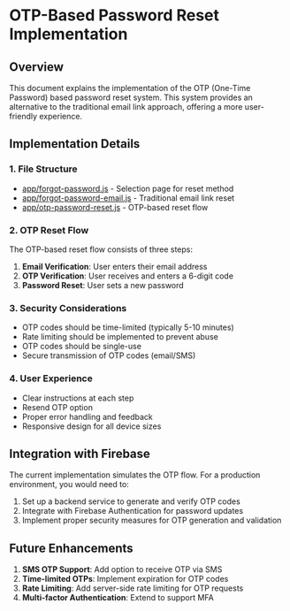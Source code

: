 # OTP-Based Password Reset Implementation

## Overview

This document explains the implementation of the OTP (One-Time Password) based password reset system. This system provides an alternative to the traditional email link approach, offering a more user-friendly experience.

## Implementation Details

### 1. File Structure

- [app/forgot-password.js](file:///d:/StuddyBuddy/app/forgot-password.js) - Selection page for reset method
- [app/forgot-password-email.js](file:///d:/StuddyBuddy/app/forgot-password-email.js) - Traditional email link reset
- [app/otp-password-reset.js](file:///d:/StuddyBuddy/app/otp-password-reset.js) - OTP-based reset flow

### 2. OTP Reset Flow

The OTP-based reset flow consists of three steps:

1. **Email Verification**: User enters their email address
2. **OTP Verification**: User receives and enters a 6-digit code
3. **Password Reset**: User sets a new password

### 3. Security Considerations

- OTP codes should be time-limited (typically 5-10 minutes)
- Rate limiting should be implemented to prevent abuse
- OTP codes should be single-use
- Secure transmission of OTP codes (email/SMS)

### 4. User Experience

- Clear instructions at each step
- Resend OTP option
- Proper error handling and feedback
- Responsive design for all device sizes

## Integration with Firebase

The current implementation simulates the OTP flow. For a production environment, you would need to:

1. Set up a backend service to generate and verify OTP codes
2. Integrate with Firebase Authentication for password updates
3. Implement proper security measures for OTP generation and validation

## Future Enhancements

1. **SMS OTP Support**: Add option to receive OTP via SMS
2. **Time-limited OTPs**: Implement expiration for OTP codes
3. **Rate Limiting**: Add server-side rate limiting for OTP requests
4. **Multi-factor Authentication**: Extend to support MFA